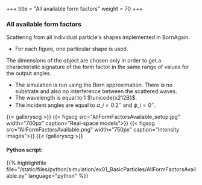 +++
title = "All available form factors"
weight = 70
+++

### All available form factors

Scattering from all individual particle's shapes implemented in BornAgain.

* For each figure, one particular shape is used.

The dimensions of the object are chosen only in order to get a characteristic signature of the form factor in the same range of values for the output angles.

* The simulation is run using the Born approximation. There is no substrate and also no interference between the scattered waves.
* The wavelength is equal to $1$ $\unicode{x212B}$.
* The incident angles are equal to $\alpha\_i = 0.2 ^{\circ}$ and $\phi\_i = 0^{\circ}$.
  
  

{{< galleryscg >}}
{{< figscg src="AllFormFactorsAvailable_setup.jpg" width="700px" caption="Real-space models">}}
{{< figscg src="AllFormFactorsAvailable.png" width="750px" caption="Intensity images">}}
{{< /galleryscg >}}  
  
#### Python script:
{{% highlightfile file="/static/files/python/simulation/ex01_BasicParticles/AllFormFactorsAvailable.py" language="python" %}}
